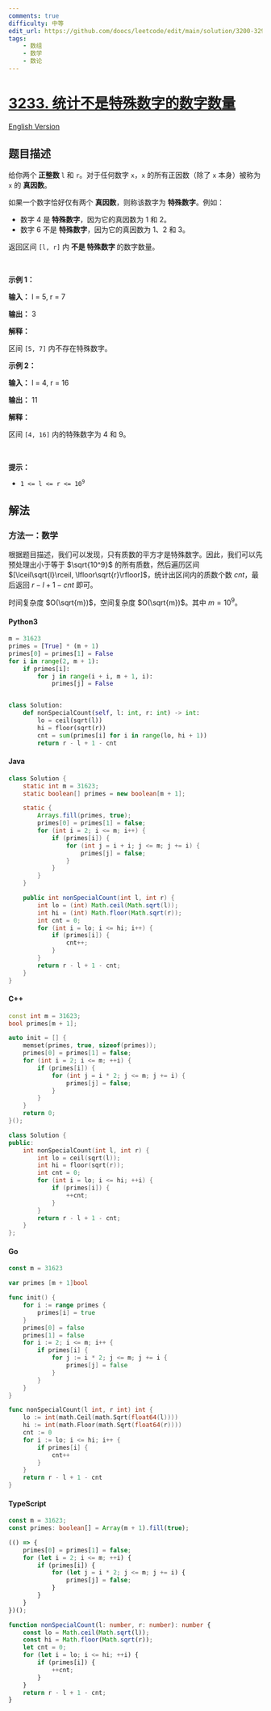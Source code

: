 ```yaml
---
comments: true
difficulty: 中等
edit_url: https://github.com/doocs/leetcode/edit/main/solution/3200-3299/3233.Find%20the%20Count%20of%20Numbers%20Which%20Are%20Not%20Special/README.md
tags:
    - 数组
    - 数学
    - 数论
---
```


<!-- problem:start -->

# [3233. 统计不是特殊数字的数字数量](https://leetcode.cn/problems/find-the-count-of-numbers-which-are-not-special)

[English Version](/solution/3200-3299/3233.Find%20the%20Count%20of%20Numbers%20Which%20Are%20Not%20Special/README_EN.md)

## 题目描述

<!-- description:start -->

<p>给你两个<strong> 正整数 </strong><code>l</code> 和 <code>r</code>。对于任何数字 <code>x</code>，<code>x</code> 的所有正因数（除了 <code>x</code> 本身）被称为 <code>x</code> 的 <strong>真因数</strong>。</p>

<p><span class="text-only" data-eleid="13" style="white-space: pre;">如果一个数字恰好仅有两个</span> <strong>真因数</strong>，则称该数字为 <strong>特殊数字</strong>。例如：</p>

<ul>
	<li>数字 4 是<strong> 特殊数字</strong>，因为它的真因数为 1 和 2。</li>
	<li>数字 6 不是 <strong>特殊数字</strong>，因为它的真因数为 1、2 和 3。</li>
</ul>

<p>返回区间 <code>[l, r]</code> 内<strong> 不是 特殊数字 </strong>的数字数量。</p>

<p>&nbsp;</p>

<p><strong class="example">示例 1：</strong></p>

<div class="example-block">
<p><strong>输入：</strong> <span class="example-io">l = 5, r = 7</span></p>

<p><strong>输出：</strong> <span class="example-io">3</span></p>

<p><strong>解释：</strong></p>

<p>区间 <code>[5, 7]</code> 内不存在特殊数字。</p>
</div>

<p><strong class="example">示例 2：</strong></p>

<div class="example-block">
<p><strong>输入：</strong> <span class="example-io">l = 4, r = 16</span></p>

<p><strong>输出：</strong> <span class="reset-io">11</span></p>

<p><strong>解释：</strong></p>

<p>区间 <code>[4, 16]</code> 内的特殊数字为 4 和 9。</p>
</div>

<p>&nbsp;</p>

<p><strong>提示：</strong></p>

<ul>
	<li><code>1 &lt;= l &lt;= r &lt;= 10<sup>9</sup></code></li>
</ul>

<!-- description:end -->

## 解法

<!-- solution:start -->

### 方法一：数学

根据题目描述，我们可以发现，只有质数的平方才是特殊数字。因此，我们可以先预处理出小于等于 $\sqrt{10^9}$ 的所有质数，然后遍历区间 $[\lceil\sqrt{l}\rceil, \lfloor\sqrt{r}\rfloor]$，统计出区间内的质数个数 $\textit{cnt}$，最后返回 $r - l + 1 - \textit{cnt}$ 即可。

时间复杂度 $O(\sqrt{m})$，空间复杂度 $O(\sqrt{m})$。其中 $m = 10^9$。

<!-- tabs:start -->

#### Python3

```python
m = 31623
primes = [True] * (m + 1)
primes[0] = primes[1] = False
for i in range(2, m + 1):
    if primes[i]:
        for j in range(i + i, m + 1, i):
            primes[j] = False


class Solution:
    def nonSpecialCount(self, l: int, r: int) -> int:
        lo = ceil(sqrt(l))
        hi = floor(sqrt(r))
        cnt = sum(primes[i] for i in range(lo, hi + 1))
        return r - l + 1 - cnt
```

#### Java

```java
class Solution {
    static int m = 31623;
    static boolean[] primes = new boolean[m + 1];

    static {
        Arrays.fill(primes, true);
        primes[0] = primes[1] = false;
        for (int i = 2; i <= m; i++) {
            if (primes[i]) {
                for (int j = i + i; j <= m; j += i) {
                    primes[j] = false;
                }
            }
        }
    }

    public int nonSpecialCount(int l, int r) {
        int lo = (int) Math.ceil(Math.sqrt(l));
        int hi = (int) Math.floor(Math.sqrt(r));
        int cnt = 0;
        for (int i = lo; i <= hi; i++) {
            if (primes[i]) {
                cnt++;
            }
        }
        return r - l + 1 - cnt;
    }
}
```

#### C++

```cpp
const int m = 31623;
bool primes[m + 1];

auto init = [] {
    memset(primes, true, sizeof(primes));
    primes[0] = primes[1] = false;
    for (int i = 2; i <= m; ++i) {
        if (primes[i]) {
            for (int j = i * 2; j <= m; j += i) {
                primes[j] = false;
            }
        }
    }
    return 0;
}();

class Solution {
public:
    int nonSpecialCount(int l, int r) {
        int lo = ceil(sqrt(l));
        int hi = floor(sqrt(r));
        int cnt = 0;
        for (int i = lo; i <= hi; ++i) {
            if (primes[i]) {
                ++cnt;
            }
        }
        return r - l + 1 - cnt;
    }
};
```

#### Go

```go
const m = 31623

var primes [m + 1]bool

func init() {
	for i := range primes {
		primes[i] = true
	}
	primes[0] = false
	primes[1] = false
	for i := 2; i <= m; i++ {
		if primes[i] {
			for j := i * 2; j <= m; j += i {
				primes[j] = false
			}
		}
	}
}

func nonSpecialCount(l int, r int) int {
	lo := int(math.Ceil(math.Sqrt(float64(l))))
	hi := int(math.Floor(math.Sqrt(float64(r))))
	cnt := 0
	for i := lo; i <= hi; i++ {
		if primes[i] {
			cnt++
		}
	}
	return r - l + 1 - cnt
}
```

#### TypeScript

```ts
const m = 31623;
const primes: boolean[] = Array(m + 1).fill(true);

(() => {
    primes[0] = primes[1] = false;
    for (let i = 2; i <= m; ++i) {
        if (primes[i]) {
            for (let j = i * 2; j <= m; j += i) {
                primes[j] = false;
            }
        }
    }
})();

function nonSpecialCount(l: number, r: number): number {
    const lo = Math.ceil(Math.sqrt(l));
    const hi = Math.floor(Math.sqrt(r));
    let cnt = 0;
    for (let i = lo; i <= hi; ++i) {
        if (primes[i]) {
            ++cnt;
        }
    }
    return r - l + 1 - cnt;
}
```

<!-- tabs:end -->

<!-- solution:end -->

<!-- problem:end -->
